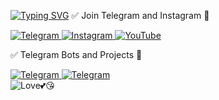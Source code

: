 
[![Typing SVG](https://readme-typing-svg.herokuapp.com?font=Rubik+Moonrocks&color=F70000&lines=%F0%9F%91%8BHii%2C+i+am+professional+;Website+and+Coding+Student!+)](https://git.io/typing-svg)
<h align="left">✅ Join Telegram and Instagram 🤙</h>
<p align="left">
<div>
    <a href="https://telegram.me/TGTechHub">
        <img
            src="https://img.shields.io/badge/Telegram-black?&style=for-the-badge&logo=telegram"
            alt="Telegram"
        >
    </a>
 <a href="https://Instagram.com/gauravjat4x">
        <img
            src="https://img.shields.io/badge/Instagram-black?&style=for-the-badge&logo=Instagram"
            alt="Instagram"
        >
<a href="https://youtube.com/channel/UChNjEDxsM-8f36D8rfRzoVQ">
        <img
            src="https://img.shields.io/badge/YouTube-black?&style=for-the-badge&logo=youtube"
            alt="YouTube"
        >
    </a> 

</p>
<h align="left">✅ Telegram Bots and Projects 🤙</h>
<p align="left">
<div>
    <a href="https://telegram.me/FileToLink4UBot">
        <img
            src="https://img.shields.io/badge/FileToLink4UBot-black?&style=for-the-badge&logo=telegram"
            alt="Telegram"
        >
    </a>
 <a href="https://telegram.me/FileStore4UBot">
        <img
            src="https://img.shields.io/badge/FileStore4UBot-black?&style=for-the-badge&logo=telegram"
            alt="Telegram"
        >
    </a>
</br>
<img
            src="https://i.ibb.co/FgF2zCT/IMG-20220627-093217.jpg"
            alt="Love💕😘"
        >
